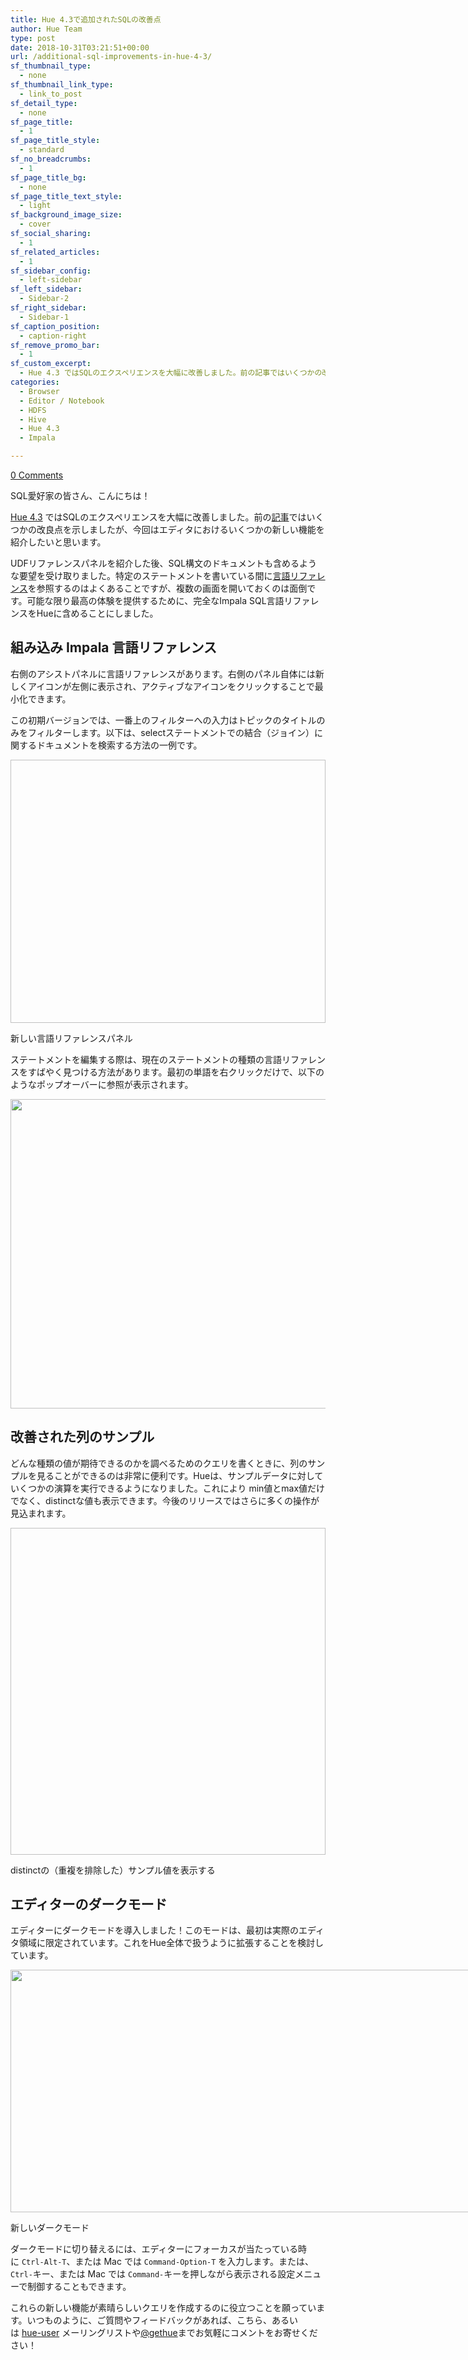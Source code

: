 ```yaml
---
title: Hue 4.3で追加されたSQLの改善点
author: Hue Team
type: post
date: 2018-10-31T03:21:51+00:00
url: /additional-sql-improvements-in-hue-4-3/
sf_thumbnail_type:
  - none
sf_thumbnail_link_type:
  - link_to_post
sf_detail_type:
  - none
sf_page_title:
  - 1
sf_page_title_style:
  - standard
sf_no_breadcrumbs:
  - 1
sf_page_title_bg:
  - none
sf_page_title_text_style:
  - light
sf_background_image_size:
  - cover
sf_social_sharing:
  - 1
sf_related_articles:
  - 1
sf_sidebar_config:
  - left-sidebar
sf_left_sidebar:
  - Sidebar-2
sf_right_sidebar:
  - Sidebar-1
sf_caption_position:
  - caption-right
sf_remove_promo_bar:
  - 1
sf_custom_excerpt:
  - Hue 4.3 ではSQLのエクスペリエンスを大幅に改善しました。前の記事ではいくつかの改良点を示しましたが、今回はエディタにおけるいくつかの新しい機能を紹介したいと思います。
categories:
  - Browser
  - Editor / Notebook
  - HDFS
  - Hive
  - Hue 4.3
  - Impala

---
```

<div class="post-info clearfix">
  <div class="comments-likes">
    <div class="comments-wrapper">
      <a href="https://gethue.com/additional-sql-improvements-in-hue-4-3/#comments">0 Comments</a>
    </div>
  </div>
</div><section class="article-body-wrap"> 

<div class="body-text clearfix">
  <p>
    SQL愛好家の皆さん、こんにちは！
  </p>
</div></section> 

[Hue 4.3][1] ではSQLのエクスペリエンスを大幅に改善しました。前の[記事][2]ではいくつかの改良点を示しましたが、今回はエディタにおけるいくつかの新しい機能を紹介したいと思います。

UDFリファレンスパネルを紹介した後、SQL構文のドキュメントも含めるような要望を受け取りました。特定のステートメントを書いている間に[言語リファレンス][3]を参照するのはよくあることですが、複数の画面を開いておくのは面倒です。可能な限り最高の体験を提供するために、完全なImpala SQL言語リファレンスをHueに含めることにしました。

## 組み込み Impala 言語リファレンス

右側のアシストパネルに言語リファレンスがあります。右側のパネル自体には新しくアイコンが左側に表示され、アクティブなアイコンをクリックすることで最小化できます。

この初期バージョンでは、一番上のフィルターへの入力はトピックのタイトルのみをフィルターします。以下は、selectステートメントでの結合（ジョイン）に関するドキュメントを検索する方法の一例です。

<div class="wp-caption aligncenter">
  <p>
    <img class="aligncenter size-full wp-image-5579" width="766" height="421" data-gifffer="https://cdn.gethue.com/uploads/2018/10/impala_lang_ref_joins.gif" data-wp-pid="5579" />
  </p>
  
  <p class="wp-caption-text">
    新しい言語リファレンスパネル
  </p>
</div>

ステートメントを編集する際は、現在のステートメントの種類の言語リファレンスをすばやく見つける方法があります。最初の単語を右クリックだけで、以下のようなポップオーバーに参照が表示されます。

[<img class="aligncenter size-full wp-image-5580" src="https://cdn.gethue.com/uploads/2018/10/impala_lang_ref_context.png" alt="" width="776" height="495" />][4]

## 改善された列のサンプル

どんな種類の値が期待できるのかを調べるためのクエリを書くときに、列のサンプルを見ることができるのは非常に便利です。Hueは、サンプルデータに対していくつかの演算を実行できるようになりました。これにより min値とmax値だけでなく、distinctな値も表示できます。今後のリリースではさらに多くの操作が見込まれます。

<div class="wp-caption aligncenter">
  <p>
    <img class="aligncenter size-full wp-image-5581" width="766" height="523" data-gifffer="https://cdn.gethue.com/uploads/2018/10/sample_context_operations.gif" data-wp-pid="5581" />
  </p>
  
  <p class="wp-caption-text">
    distinctの（重複を排除した）サンプル値を表示する
  </p>
</div>

## エディターのダークモード

エディターにダークモードを導入しました！このモードは、最初は実際のエディタ領域に限定されています。これをHue全体で扱うように拡張することを検討しています。

<div id="attachment_5582" style="width: 810px" class="wp-caption aligncenter">
  <a href="https://cdn.gethue.com/uploads/2018/10/editor_dark_mode.png"><img class="size-full wp-image-5582" src="https://cdn.gethue.com/uploads/2018/10/editor_dark_mode.png" alt="" width="800" height="388" /></a>
  
  <p class="wp-caption-text">
    新しいダークモード
  </p>
</div>

ダークモードに切り替えるには、エディターにフォーカスが当たっている時に `Ctrl-Alt-T`、または Mac では `Command-Option-T` を入力します。または、`Ctrl-`キー、または Mac では `Command-`キーを押しながら表示される設定メニューで制御することもできます。

これらの新しい機能が素晴らしいクエリを作成するのに役立つことを願っています。いつものように、ご質問やフィードバックがあれば、こちら、あるいは [hue-user][5] メーリングリストや[@gethue][6]までお気軽にコメントをお寄せください！

 [1]: https://gethue.com/hue-4-3-and-its-app-building-improvements-are-out/
 [2]: https://gethue.com/improved-sql-exploration-in-hue-4-3/
 [3]: https://impala.apache.org/impala-docs.html
 [4]: https://cdn.gethue.com/uploads/2018/10/impala_lang_ref_context.png
 [5]: http://groups.google.com/a/cloudera.org/group/hue-user
 [6]: https://twitter.com/gethue